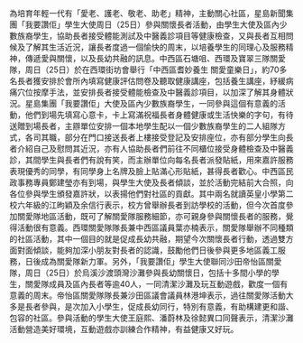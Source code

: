為培育年輕一代有「愛老、護老、敬老、助老」精神，主動關心社區，星島新聞集團「我要讚佢」學生大使周日（25日）參與關懷長者活動，由學生大使及區內少數族裔學生，協助長者接受體能測試及中醫義診項目等健康檢查，又與長者互相問候及了解其生活近況，讓長者度過一個愉快的周末，以培養學生的同理心及服務精神，傳遞愛與關懷，以及長幼共融的訊息。中西區石塘咀、西環及寶翠三隊關愛隊，周日（25日）於在西環街坊會舉行「中西區耆妙養生 關愛童樂日」，約70多名長者獲安排於會所內填寫健康評估問卷及聽取健康講座，包括養生講座，紓緩病痛穴位按摩手法，並安排長者接受體能檢查及中醫義診項目，以加深了解其身體狀況。星島集團「我要讚佢」大使及區內少數族裔學生，一同參與這個有意義的活動，他們到場先填寫心意卡，卡上寫滿祝福長者身體健康或生活快樂的字句，有待送贈到場長者，主辧單位安排一個本地學生配以一個少數族裔學生的二人組隊方式，各司其職，部分在門口接送長者上樓接受登記及安排座位，亦有部分學生向長者介紹自己及慰問其近況，亦有人協助長者們前往不同櫃位接受身體檢查及中醫義診，其間學生與長者們有說有笑，而主辦單位向每名長者派發貼紙，用來嘉許服務表現優秀的同學，有同學身上名牌及臉上貼滿心形貼紙，甚得長者歡心。中西區民政事務專員鄭建瑩亦有到場，與學生大使及長者傾談，並於活動完結前大合照，向各位參與學生頒發嘉許狀，以表揚他們對社區的貢獻。其中兩名就讀英皇小學第二校六年級的江昫穎及余信行表示，校方曾舉辦長者到訪學校的活動，但今次首度參加關愛隊地區活動，既可了解關愛隊服務細節，亦可親身參與關懷長者的服務，覺得活動很有意義。西環關愛隊隊長兼中西區議員葉亦楠表示，關愛隊舉辦不同種類的社區活動，其中一個目的就是促成長幼共融，期望今次關懷長者行動，透過雙方面對面傾談，能夠加深小朋友對長者的認識，鼓勵他們日後參與更多地區義工服務，日後成為關愛隊新力軍。另外，「我要讚佢」學生大使聯同沙田帝怡區關愛隊，周日（25日）於烏溪沙渡頭灣沙灘參與長幼關懷日，包括十多間小學的學生，關愛隊成員及區內長者等逾40人，一同清潔沙灘及玩互動遊戲，歡度一個有意義的周末。帝怡區關愛隊隊長兼沙田區議會議員林港坤表示，過往關愛隊活動大多是長者參與，是次加入小學生，促成長幼同行，特別有意義，有助構建更和諧、包容的社區。參與活動的學生大使王庭熙、潘蔚林及徐懿異口同聲表示，清潔沙灘活動營造美好環境，互動遊戲亦訓練合作精神，有益健康又好玩。